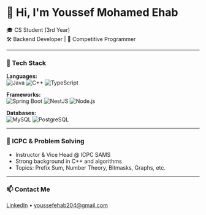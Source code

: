 # 👋 Hi, I'm Youssef Mohamed Ehab

🎓 CS Student (3rd Year)  
🛠️ Backend Developer | 🧠 Competitive Programmer

---

### 🚀 Tech Stack

**Languages:**  
![Java](https://img.shields.io/badge/Java-007396?style=flat-square&logo=openjdk&logoColor=white)
![C++](https://img.shields.io/badge/C++-00599C?style=flat-square&logo=cplusplus&logoColor=white)
![TypeScript](https://img.shields.io/badge/TypeScript-3178C6?style=flat-square&logo=typescript&logoColor=white)

**Frameworks:**  
![Spring Boot](https://img.shields.io/badge/Spring%20Boot-6DB33F?style=flat-square&logo=spring-boot&logoColor=white)
![NestJS](https://img.shields.io/badge/NestJS-E0234E?style=flat-square&logo=nestjs&logoColor=white)
![Node.js](https://img.shields.io/badge/Node.js-339933?style=flat-square&logo=nodedotjs&logoColor=white)

**Databases:**  
![MySQL](https://img.shields.io/badge/MySQL-4479A1?style=flat-square&logo=mysql&logoColor=white)
![PostgreSQL](https://img.shields.io/badge/PostgreSQL-4169E1?style=flat-square&logo=postgresql&logoColor=white)

---

### 🧠 ICPC & Problem Solving

- Instructor & Vice Head @ ICPC SAMS  
- Strong background in C++ and algorithms  
- Topics: Prefix Sum, Number Theory, Bitmasks, Graphs, etc.

---

### 📫 Contact Me

[LinkedIn]([https://www.linkedin.com](https://www.linkedin.com/in/youssef-mohamed-ehab-bab09b295/)) • youssefehab204@gmail.com
